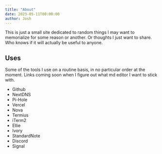 ```yaml
---
title: "About"
date: 2023-05-11T00:00:00
author: Josh
---
```



This is just a small site dedicated to random things I may want to memorialize for some reason or another. Or thoughts I just want to share. Who knows if it will actually be useful to anyone.

## Uses
Some of the tools I use on a routine basis, in no particular order at the moment. Links coming soon when I figure out what md editor I want to stick with.

* Github
* NextDNS
* Pi-Hole
* Vercel
* Nova
* Termius
* iTerm2
* Ellie
* Ivory
* StandardNote
* Discord
* Signal